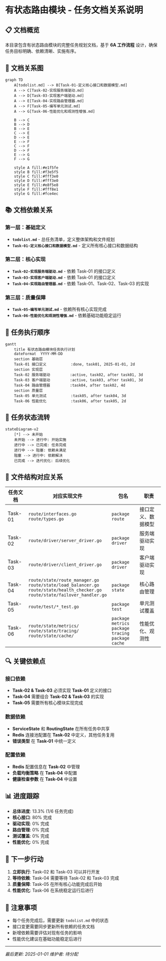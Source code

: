 # 有状态路由模块 - 任务文档关系说明

## 📋 文档概览

本目录包含有状态路由模块的完整任务规划文档，基于 **6A 工作流程** 设计，确保任务目标明确、依赖清晰、实施有序。

## 🔗 文档关系图

```mermaid
graph TD
    A[todolist.md] --> B[Task-01-定义核心接口和数据模型.md]
    A --> C[Task-02-实现服务端驱动.md]
    A --> D[Task-03-实现客户端驱动.md]
    A --> E[Task-04-实现路由管理器.md]
    A --> F[Task-05-编写单元测试.md]
    A --> G[Task-06-性能优化和观测性增强.md]
    
    B --> C
    B --> D
    B --> E
    C --> E
    D --> E
    E --> F
    C --> F
    D --> F
    E --> G
    F --> G
    
    style A fill:#e1f5fe
    style B fill:#f3e5f5
    style C fill:#fff3e0
    style D fill:#fff3e0
    style E fill:#e8f5e8
    style F fill:#fff8e1
    style G fill:#fce4ec
```

## 📚 文档依赖关系

### 第一层：基础定义
- **`todolist.md`** - 总任务清单，定义整体架构和文件规划
- **`Task-01-定义核心接口和数据模型.md`** - 定义所有核心接口和数据结构

### 第二层：核心实现
- **`Task-02-实现服务端驱动.md`** - 依赖 Task-01 的接口定义
- **`Task-03-实现客户端驱动.md`** - 依赖 Task-01 的接口定义
- **`Task-04-实现路由管理器.md`** - 依赖 Task-01、Task-02、Task-03 的实现

### 第三层：质量保障
- **`Task-05-编写单元测试.md`** - 依赖所有核心实现完成
- **`Task-06-性能优化和观测性增强.md`** - 依赖基础功能稳定运行

## 🎯 任务执行顺序

```mermaid
gantt
    title 有状态路由模块任务执行计划
    dateFormat  YYYY-MM-DD
    section 基础层
    Task-01 接口定义           :done, task01, 2025-01-01, 2d
    section 实现层
    Task-02 服务端驱动         :active, task02, after task01, 3d
    Task-03 客户端驱动         :active, task03, after task01, 3d
    Task-04 路由管理器         :task04, after task02, 4d
    section 质量层
    Task-05 单元测试           :task05, after task04, 3d
    Task-06 性能优化           :task06, after task05, 2d
```

## 🔄 任务状态流转

```mermaid
stateDiagram-v2
    [*] --> 未开始
    未开始 --> 进行中: 开始实施
    进行中 --> 已完成: 任务完成
    进行中 --> 阻塞: 依赖未满足
    阻塞 --> 进行中: 依赖解决
    已完成 --> 迭代优化: 后续优化
```

## 📁 文件结构对应关系

| 任务文档 | 对应实现文件 | 包名 | 职责 |
|---------|-------------|------|------|
| Task-01 | `route/interfaces.go`<br>`route/types.go` | `package route` | 接口定义、数据模型 |
| Task-02 | `route/driver/server_driver.go` | `package driver` | 服务端驱动实现 |
| Task-03 | `route/driver/client_driver.go` | `package driver` | 客户端驱动实现 |
| Task-04 | `route/state/route_manager.go`<br>`route/state/load_balancer.go`<br>`route/state/health_checker.go`<br>`route/state/failover_handler.go` | `package state` | 核心路由管理 |
| Task-05 | `route/test/*_test.go` | `package test` | 单元测试覆盖 |
| Task-06 | `route/state/metrics/`<br>`route/state/tracing/`<br>`route/state/cache/` | `package metrics`<br>`package tracing`<br>`package cache` | 性能优化、观测性 |

## 🔍 关键依赖点

### 接口依赖
- **Task-02 & Task-03** 必须实现 **Task-01** 定义的接口
- **Task-04** 需要组合 **Task-02 & Task-03** 的实现
- **Task-05** 需要所有核心模块实现完成

### 数据依赖
- **ServiceState** 和 **RoutingState** 在所有任务中共享
- **Redis** 连接池配置在 **Task-02** 中定义，其他任务复用
- **错误类型** 在 **Task-01** 中统一定义

### 配置依赖
- **Redis** 配置信息在 **Task-02** 中管理
- **负载均衡策略** 在 **Task-04** 中配置
- **健康检查参数** 在 **Task-04** 中设置

## 📊 进度跟踪

- **总体进度**: 13.3% (1/6 任务完成)
- **核心接口**: 80% 完成
- **驱动实现**: 0% 完成
- **路由管理**: 0% 完成
- **测试覆盖**: 0% 完成
- **性能优化**: 0% 完成

## 🚀 下一步行动

1. **立即执行**: Task-02 和 Task-03 可以并行开发
2. **等待依赖**: Task-04 需要等待 Task-02 和 Task-03 完成
3. **质量保障**: Task-05 在所有核心功能完成后开始
4. **性能优化**: Task-06 在系统稳定运行后进行

## 📝 注意事项

- 每个任务完成后，需要更新 `todolist.md` 中的状态
- 接口变更需要同步更新所有依赖的任务文档
- 新增依赖需要评估对现有任务的影响
- 性能优化建议在基础功能稳定后进行

---

*最后更新: 2025-01-01*
*维护者: 待分配*
